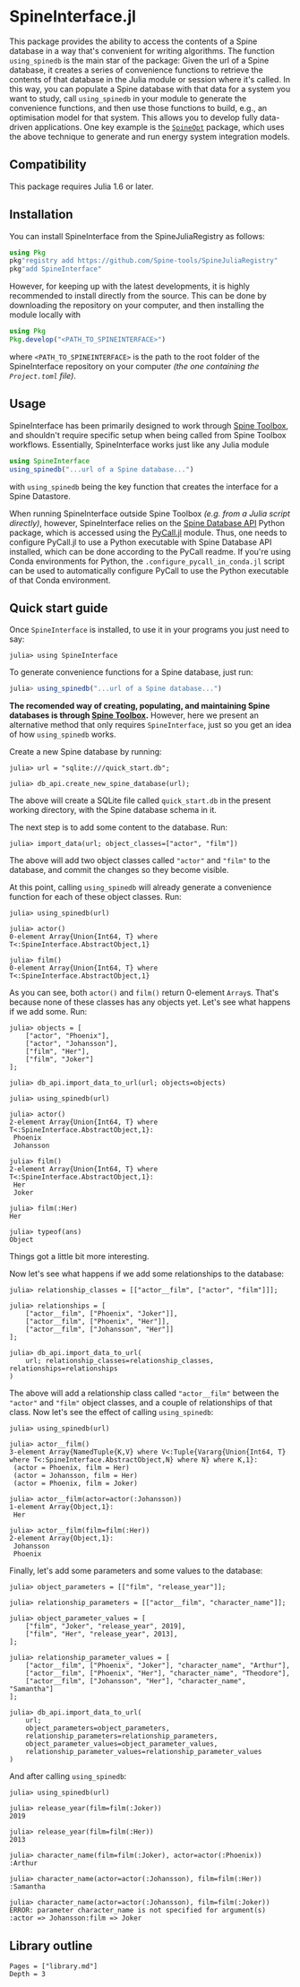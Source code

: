 # SpineInterface.jl

This package provides the ability to access the contents of a Spine database in a way
that's convenient for writing algorithms.
The function `using_spinedb` is the main star of the package:
Given the url of a Spine database,
it creates a series of convenience functions to retrieve the contents of that database 
in the Julia module or session where it's called.
In this way, you can populate a Spine database with that data for a system you want to study,
call `using_spinedb` in your module to generate the convenience functions,
and then use those functions to build, e.g., an optimisation model for that system.
This allows you to develop fully data-driven applications.
One key example is the [`SpineOpt`](https://github.com/Spine-project/SpineOpt.jl) package,
which uses the above technique to generate and run energy system integration models.

## Compatibility

This package requires Julia 1.6 or later.

## Installation

You can install SpineInterface from the SpineJuliaRegistry as follows:

```julia
using Pkg
pkg"registry add https://github.com/Spine-tools/SpineJuliaRegistry"
pkg"add SpineInterface"
```

However, for keeping up with the latest developments, it is highly recommended to install directly from the source.
This can be done by downloading the repository on your computer, and then installing the module locally with

```julia
using Pkg
Pkg.develop("<PATH_TO_SPINEINTERFACE>")
```

where `<PATH_TO_SPINEINTERFACE>` is the path to the root folder of the SpineInterface repository on your computer *(the one containing the `Project.toml` file)*.

## Usage

SpineInterface has been primarily designed to work through [Spine Toolbox](https://github.com/spine-tools/Spine-Toolbox),
and shouldn't require specific setup when being called from Spine Toolbox workflows.
Essentially, SpineInterface works just like any Julia module

```julia
using SpineInterface
using_spinedb("...url of a Spine database...")
```

with `using_spinedb` being the key function that creates the interface for a Spine Datastore.

When running SpineInterface outside Spine Toolbox *(e.g. from a Julia script directly)*, however,
SpineInterface relies on the [Spine Database API](https://github.com/spine-tools/Spine-Database-API)
Python package, which is accessed using the [PyCall.jl](https://github.com/JuliaPy/PyCall.jl) module.
Thus, one needs to configure PyCall.jl to use a Python executable with Spine Database API installed,
which can be done according to the PyCall readme.
If you're using Conda environments for Python, the `.configure_pycall_in_conda.jl` script can be used to
automatically configure PyCall to use the Python executable of that Conda environment.

## Quick start guide

Once `SpineInterface` is installed, to use it in your programs you just need to say:

```jldoctest quick_start_guide
julia> using SpineInterface
```

To generate convenience functions for a Spine database, just run:

```julia
julia> using_spinedb("...url of a Spine database...")
```

**The recomended way of creating, populating, and maintaining Spine databases is through 
[Spine Toolbox](https://github.com/spine-tools/Spine-Toolbox).**
However, here we present an alternative method that only requires `SpineInterface`,
just so you get an idea of how `using_spinedb` works.

Create a new Spine database by running:

```jldoctest quick_start_guide
julia> url = "sqlite:///quick_start.db";

julia> db_api.create_new_spine_database(url);

```

The above will create a SQLite file called `quick_start.db` in the present working directory,
with the Spine database schema in it.

The next step is to add some content to the database. Run:

```jldoctest quick_start_guide
julia> import_data(url; object_classes=["actor", "film"])

```

The above will add two object classes called `"actor"` and `"film"` to the database,
and commit the changes so they become visible.

At this point, calling `using_spinedb` will already generate a convenience function for each of these object classes.
Run:

```jldoctest quick_start_guide
julia> using_spinedb(url)

julia> actor()
0-element Array{Union{Int64, T} where T<:SpineInterface.AbstractObject,1}

julia> film()
0-element Array{Union{Int64, T} where T<:SpineInterface.AbstractObject,1}

```

As you can see, both `actor()` and `film()` return 0-element `Array`s.
That's because none of these classes has any objects yet.
Let's see what happens if we add some. Run:

```jldoctest quick_start_guide
julia> objects = [
	["actor", "Phoenix"], 
	["actor", "Johansson"], 
	["film", "Her"], 
	["film", "Joker"]
];

julia> db_api.import_data_to_url(url; objects=objects)

julia> using_spinedb(url)

julia> actor()
2-element Array{Union{Int64, T} where T<:SpineInterface.AbstractObject,1}:
 Phoenix
 Johansson

julia> film()
2-element Array{Union{Int64, T} where T<:SpineInterface.AbstractObject,1}:
 Her
 Joker

julia> film(:Her)
Her

julia> typeof(ans)
Object

```
Things got a little bit more interesting.

Now let's see what happens if we add some relationships to the database:

```jldoctest quick_start_guide
julia> relationship_classes = [["actor__film", ["actor", "film"]]];

julia> relationships = [
	["actor__film", ["Phoenix", "Joker"]], 
	["actor__film", ["Phoenix", "Her"]], 
	["actor__film", ["Johansson", "Her"]]
];

julia> db_api.import_data_to_url(
	url; relationship_classes=relationship_classes, relationships=relationships
)

```

The above will add a relationship class called `"actor__film"` 
between the `"actor"` and `"film"` object classes, and a couple of relationships of that class.
Now let's see the effect of calling `using_spinedb`:

```jldoctest quick_start_guide
julia> using_spinedb(url)

julia> actor__film()
3-element Array{NamedTuple{K,V} where V<:Tuple{Vararg{Union{Int64, T} where T<:SpineInterface.AbstractObject,N} where N} where K,1}:
 (actor = Phoenix, film = Her)
 (actor = Johansson, film = Her)
 (actor = Phoenix, film = Joker)

julia> actor__film(actor=actor(:Johansson))
1-element Array{Object,1}:
 Her

julia> actor__film(film=film(:Her))
2-element Array{Object,1}:
 Johansson
 Phoenix

```

Finally, let's add some parameters and some values to the database:

```jldoctest quick_start_guide
julia> object_parameters = [["film", "release_year"]];

julia> relationship_parameters = [["actor__film", "character_name"]];

julia> object_parameter_values = [
	["film", "Joker", "release_year", 2019],
	["film", "Her", "release_year", 2013],
];

julia> relationship_parameter_values = [
	["actor__film", ["Phoenix", "Joker"], "character_name", "Arthur"], 
	["actor__film", ["Phoenix", "Her"], "character_name", "Theodore"], 
	["actor__film", ["Johansson", "Her"], "character_name", "Samantha"]
];

julia> db_api.import_data_to_url(
	url;
	object_parameters=object_parameters, 
	relationship_parameters=relationship_parameters, 
	object_parameter_values=object_parameter_values,
	relationship_parameter_values=relationship_parameter_values
)
```

And after calling `using_spinedb`:
```
julia> using_spinedb(url)

julia> release_year(film=film(:Joker))
2019

julia> release_year(film=film(:Her))
2013

julia> character_name(film=film(:Joker), actor=actor(:Phoenix))
:Arthur

julia> character_name(actor=actor(:Johansson), film=film(:Her))
:Samantha

julia> character_name(actor=actor(:Johansson), film=film(:Joker))
ERROR: parameter character_name is not specified for argument(s) :actor => Johansson:film => Joker
```



## Library outline

```@contents
Pages = ["library.md"]
Depth = 3
```
